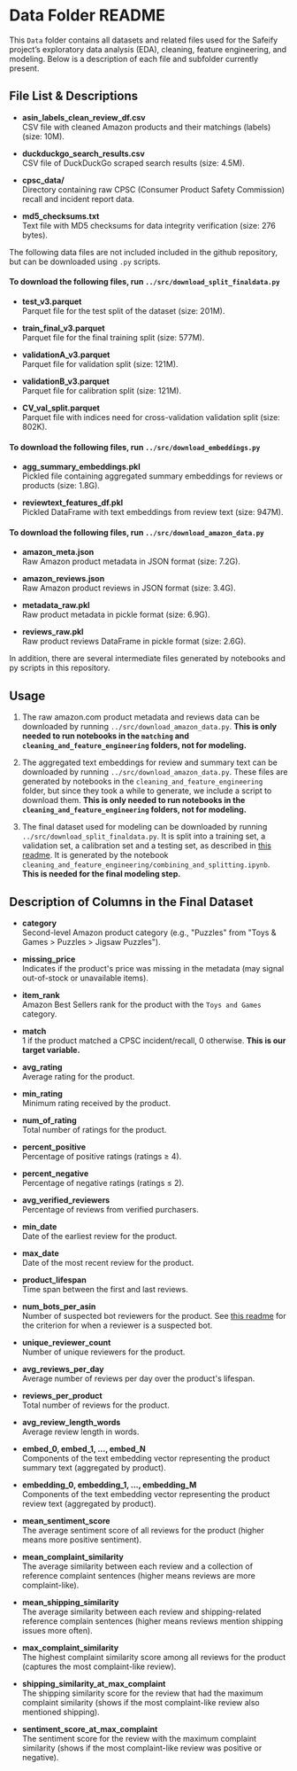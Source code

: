 # Data Folder README

This `Data` folder contains all datasets and related files used for the Safeify project’s exploratory data analysis (EDA), cleaning, feature engineering, and modeling. Below is a description of each file and subfolder currently present.


## File List & Descriptions

- **asin_labels_clean_review_df.csv**  
  CSV file with cleaned Amazon products and their matchings (labels) (size: 10M).

- **duckduckgo_search_results.csv**  
  CSV file of DuckDuckGo scraped search results (size: 4.5M).

- **cpsc_data/**  
  Directory containing raw CPSC (Consumer Product Safety Commission) recall and incident report data.

- **md5_checksums.txt**  
  Text file with MD5 checksums for data integrity verification (size: 276 bytes).

The following data files are not included included in the github repository, but can be downloaded using `.py` scripts.

#### To download the following files, run `../src/download_split_finaldata.py`

- **test_v3.parquet**  
  Parquet file for the test split of the dataset (size: 201M).

- **train_final_v3.parquet**  
  Parquet file for the final training split (size: 577M).

- **validationA_v3.parquet**  
  Parquet file for validation split (size: 121M).

- **validationB_v3.parquet**  
  Parquet file for calibration split (size: 121M).

- **CV_val_split.parquet**  
  Parquet file with indices need for cross-validation validation split (size: 802K).

#### To download the following files, run `../src/download_embeddings.py`

- **agg_summary_embeddings.pkl**  
  Pickled file containing aggregated summary embeddings for reviews or products (size: 1.8G).

- **reviewtext_features_df.pkl**  
  Pickled DataFrame with text embeddings from review text (size: 947M).

#### To download the following files, run `../src/download_amazon_data.py`

- **amazon_meta.json**  
  Raw Amazon product metadata in JSON format (size: 7.2G).

- **amazon_reviews.json**  
  Raw Amazon product reviews in JSON format (size: 3.4G).

- **metadata_raw.pkl**  
  Raw product metadata in pickle format (size: 6.9G).

- **reviews_raw.pkl**  
  Raw product reviews DataFrame in pickle format (size: 2.6G).

In addition, there are several intermediate files generated by notebooks and py scripts in this repository.

## Usage

1. The raw amazon.com product metadata and reviews data can be downloaded by running `../src/download_amazon_data.py`. **This is only needed to run notebooks in the `matching` and `cleaning_and_feature_engineering` folders, not for modeling.**

2. The aggregated text embeddings for review and summary text can be downloaded by running `../src/download_amazon_data.py`. These files are generated by notebooks in the `cleaning_and_feature_engineering` folder, but since they took a while to generate, we include a script to download them. **This is only needed to run notebooks in the `cleaning_and_feature_engineering` folders, not for modeling.**

3. The final dataset used for modeling can be downloaded by running `../src/download_split_finaldata.py`. It is split into a training set, a validation set, a calibration set and a testing set, as described in [this readme](../cleaning_and_feature_engineering/README.md). It is generated by the notebook `cleaning_and_feature_engineering/combining_and_splitting.ipynb`. **This is needed for the final modeling step.**

## Description of Columns in the Final Dataset

- **category**  
  Second-level Amazon product category (e.g., "Puzzles" from "Toys & Games > Puzzles > Jigsaw Puzzles").

- **missing_price**  
  Indicates if the product's price was missing in the metadata (may signal out-of-stock or unavailable items).

- **item_rank**  
  Amazon Best Sellers rank for the product with the `Toys and Games` category.

- **match**  
  1 if the product matched a CPSC incident/recall, 0 otherwise. **This is our target variable.**

- **avg_rating**  
  Average rating for the product.

- **min_rating**  
  Minimum rating received by the product.

- **num_of_rating**  
  Total number of ratings for the product.

- **percent_positive**  
  Percentage of positive ratings (ratings ≥ 4).

- **percent_negative**  
  Percentage of negative ratings (ratings ≤ 2).

- **avg_verified_reviewers**  
  Percentage of reviews from verified purchasers.

- **min_date**  
  Date of the earliest review for the product.

- **max_date**  
  Date of the most recent review for the product.

- **product_lifespan**  
  Time span between the first and last reviews.

- **num_bots_per_asin**  
  Number of suspected bot reviewers for the product. See [this readme](../cleaning_and_feature_engineering/README.md) for the criterion for when a reviewer is a suspected bot.

- **unique_reviewer_count**  
  Number of unique reviewers for the product.

- **avg_reviews_per_day**  
  Average number of reviews per day over the product's lifespan.

- **reviews_per_product**  
  Total number of reviews for the product.

- **avg_review_length_words**  
  Average review length in words.

- **embed_0, embed_1, ..., embed_N**  
  Components of the text embedding vector representing the product summary text (aggregated by product).

- **embedding_0, embedding_1, ..., embedding_M**  
  Components of the text embedding vector representing the product review text (aggregated by product).

- **mean_sentiment_score**  
  The average sentiment score of all reviews for the product (higher means more positive sentiment).

- **mean_complaint_similarity**  
  The average similarity between each review and a collection of reference complaint sentences (higher means reviews are more complaint-like).

- **mean_shipping_similarity**  
  The average similarity between each review and shipping-related reference complain sentences (higher means reviews mention shipping issues more often).

- **max_complaint_similarity**  
  The highest complaint similarity score among all reviews for the product (captures the most complaint-like review).

- **shipping_similarity_at_max_complaint**  
  The shipping similarity score for the review that had the maximum complaint similarity (shows if the most complaint-like review also mentioned shipping).

- **sentiment_score_at_max_complaint**  
  The sentiment score for the review with the maximum complaint similarity (shows if the most complaint-like review was positive or negative).

